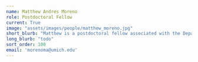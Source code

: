 ```yaml
---
name: Matthew Andres Moreno
role: Postdoctoral Fellow
current: True
image: "assets/images/people/matthew_moreno.jpg"
short_blurb: "Matthew is a postdoctoral fellow associated with the Department of Ecology and Evolutionary Biology, the Center for the Study of Complex Systems, and the Eric and Wendy Schmidt Ai in Science postdoctoral program. His doctoral research focused on developing scalable digital models of multicellularity. His ongoing research interests include evolvability, open-ended evolution, major transitions in evolution, phylogenetic methods, high-performance computing, and open source software."
long_blurb: "todo"
sort_order: 100
email: 'morenoma@umich.edu'
---
```

